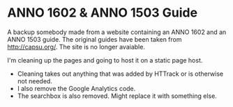 # ANNO 1602 & ANNO 1503 Guide
A backup somebody made from a website containing an ANNO 1602 and an ANNO 1503 guide.
The original guides have been taken from http://capsu.org/. The site is no longer avaiable.

I'm cleaning up the pages and going to host it on a static page host.
- Cleaning takes out anything that was added by HTTrack or is otherwise not needed.
- I also remove the Google Analytics code.
- The searchbox is also removed. Might replace it with something else.
